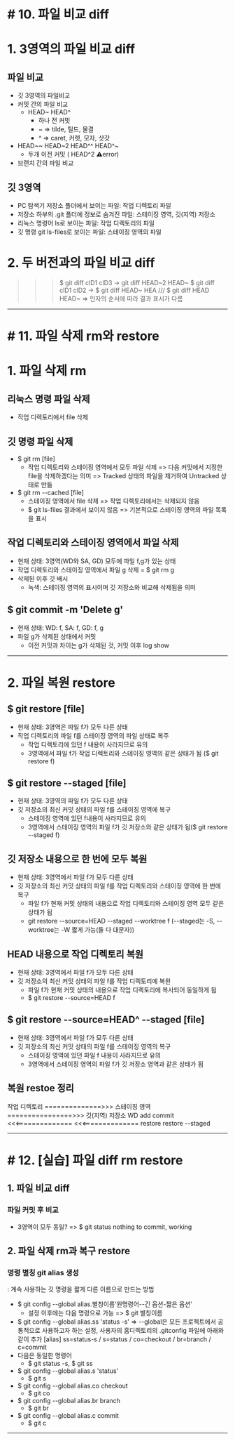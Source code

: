 # # 10. 파일 비교 diff

# 1. 3영역의 파일 비교 diff

## 파일 비교

- 깃 3영역의 파일비교
- 커밋 간의 파일 비교
  - HEAD~ HEAD^
    - 하나 전 커밋
    - ~ => tilde, 틸드, 물결
    - ^ => caret, 커렛, 모자, 삿갓
- HEAD~~ HEAD~2 HEAD^^ HEAD^~
  - 두개 이전 커밋 ( HEAD^2 ⚠️error)
- 브랜치 간의 파일 비교

## 깃 3영역

- PC 탐색기 저장소 폴더에서 보이는 파일: 작업 디렉토리 파일
- 저장소 하부의 .git 폴더에 정보로 숨겨진 파일: 스테이징 영역, 깃(지역) 저장소
- 리눅스 명령어 ls로 보이는 파일: 작업 디렉토리의 파일
- 깃 명령 git ls-files로 보이는 파일: 스테이징 영역의 파일

# 2. 두 버전과의 파일 비교 diff

>>> $ git diff clD1 clD3 -> git diff HEAD~2 HEAD~
>>> $ git diff clD1 clD2 -> $ git diff HEAD~ HEA
/// $ git diff HEAD HEAD~ => 인자의 순서에 따라 결과 표시가 다름

---

# # 11. 파일 삭제 rm와 restore 

# 1. 파일 삭제 rm

## 리눅스 명령 파일 삭제
  - 작업 디렉토리에서 file 삭제

## 깃 명령 파일 삭제

- $ git rm [file]
  - 작업 디렉토리와 스테이징 영역에서 모두 파일 삭제
    => 다음 커밋에서 지정한 file을 삭제하겠다는 의미
    => Tracked 상태의 파일을 제거하여 Untracked 상태로 만듦
- $ git rm --cached [file]
  - 스테이징 영역에서 file 삭제 => 작업 디렉토리에서는 삭제되지 않음
  - $ git ls-files 결과에서 보이지 않음 => 기본적으로 스테이징 영역의 파일 목록을 표시

## 작업 디렉토리와 스테이징 영역에서 파일 삭제

- 현재 상태: 3영역(WD와 SA, GD) 모두에 파일 f,g가 있는 상태
- 작업 디렉토리와 스테이징 영역에서 파일 g 삭제 = $ git rm g
- 삭제된 이후 깃 배시
  - 녹색: 스테이징 영역의 표시이며 깃 저장소와 비교해 삭제됨을 의미

## $ git commit -m 'Delete g'

- 현재 상태: WD: f, SA: f, GD: f, g
- 파일 g가 삭제된 상태에서 커밋
  - 이전 커밋과 차이는 g가 삭제된 것, 커밋 이후 log show

---

# 2. 파일 복원 restore

## $ git restore [file]

- 현재 상태: 3영역은 파일 f가 모두 다른 상태
- 작업 디렉토리의 파일 f를 스테이징 영역의 파일 상태로 복주
  - 작업 디렉토리에 있던 f 내용이 사라지므로 유의
  - 3영역에서 파일 f가 작업 디렉토리와 스테이징 영역의 같은 상태가 됨 ($ git restore f)

## $ git restore --staged [file]

- 현재 상태: 3영역의 파일 f가 모두 다른 상태
- 깃 저장소의 최신 커밋 상태의  파일 f를 스테이징 영역에 복구
  - 스테이징 영역에 있던 f내용이 사라지므로 유의
  - 3영역에서 스테이징 영역의 파일 f가 깃 저장소와 같은 상태가 됨($ git restore --staged f)

## 깃 저장소 내용으로 한 번에 모두 복원

- 현재 상태: 3영역에서 파일 f가 모두 다른 상태
- 깃 저장소의 최신 커밋 상태의 파일 f를 작업 디렉토리와 스테이징 영역에 한 번에 복구
  - 파일 f가 현재 커밋 상태의 내용으로 작업 디렉토리와 스테이징 영역 모두 같은 상태가 됨
  - git restore --source=HEAD --staged --worktree f
  (--staged는 -S, --worktree는 -W 짧게 가능(둘 다 대문자))

## HEAD 내용으로 작업 디렉토리 복원

- 현재 상태: 3영역에서 파일 f가 모두 다른 상태
- 깃 저장소의 최신 커밋 상태의 파일 f를 작업 디렉토리에 복원
  - 파일 f가 현재 커밋 상태의 내용으로 작업 디렉토리에 복사되어 동일하게 됨
  - $ git restore --source=HEAD f

## $ git restore --source=HEAD^ --staged [file]

- 현재 상태: 3영역에서 파일 f가 모두 다른 상태
- 깃 저장소의 최신 커밋 상태의 파일 f를 스테이징 영역의 복구
  - 스테이징 영역에 있던 파일 f 내용이 사라지므로 유의
  - 3영역에서 스테이징 영역의 파일 f가 깃 저장소 영역과 같은 상태가 됨

## 복원 restoe 정리

작업 디렉토리 ==============>>> 스테이징 영역 ================>>> 깃(지역) 저장소
    WD             add                           commit
             <<<==============               <<<==============
                  restore                     restore --staged       
  
---

# # 12. [실습] 파일 diff rm restore

## 1. 파일 비교 diff 

### 파일 커밋 후 비교
- 3영역이 모두 동일? => $ git status nothing to commit, working

## 2. 파일 삭제 rm과 복구 restore

### 명령 별칭 git alias 생성

: 계속 사용하는 깃 명령을 짧게 다른 이름으로 만드는 방법
- $ git config --global alias.별칭이름'원명령어--긴 옵션-짧은 옵션'
  - 설정 이후에는 다음 명령으로 가능 => $ git 별칭이름
- $ git config --global alias.ss 'status -s'
=> --global은 모든 프로젝트에서 공통적으로 사용하고자 하는 설정,
사용자의 홈디렉토리의 .gitconfig 파일에 아래와 같이 추가
[alias] ss=status-s / s=status / co=checkout / br=branch / c=commit
- 다음은 동일한 명령어
  - $ git status -s, $ git ss
- $ git config --global alias.s 'status'
  - $ git s
- $ git config --global alias.co checkout
  - $ git co
- $ git config --global alias.br branch
  - $ git br
- $ git config --global alias.c commit
  - $ git c

---